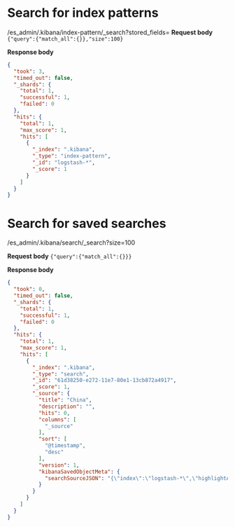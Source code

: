 # Search for index patterns
/es_admin/.kibana/index-pattern/_search?stored_fields=
**Request body**
`{"query":{"match_all":{}},"size":100}`

**Response body**
```json
{
  "took": 3,
  "timed_out": false,
  "_shards": {
    "total": 1,
    "successful": 1,
    "failed": 0
  },
  "hits": {
    "total": 1,
    "max_score": 1,
    "hits": [
      {
        "_index": ".kibana",
        "_type": "index-pattern",
        "_id": "logstash-*",
        "_score": 1
      }
    ]
  }
}
```

# Search for saved searches
/es_admin/.kibana/search/_search?size=100

**Request body**
`{"query":{"match_all":{}}}`

**Response body**
```json
{
  "took": 0,
  "timed_out": false,
  "_shards": {
    "total": 1,
    "successful": 1,
    "failed": 0
  },
  "hits": {
    "total": 1,
    "max_score": 1,
    "hits": [
      {
        "_index": ".kibana",
        "_type": "search",
        "_id": "61d38250-e272-11e7-80e1-13cb872a4917",
        "_score": 1,
        "_source": {
          "title": "China",
          "description": "",
          "hits": 0,
          "columns": [
            "_source"
          ],
          "sort": [
            "@timestamp",
            "desc"
          ],
          "version": 1,
          "kibanaSavedObjectMeta": {
            "searchSourceJSON": "{\"index\":\"logstash-*\",\"highlightAll\":true,\"version\":true,\"query\":{\"match_all\":{}},\"filter\":[{\"meta\":{\"index\":\"logstash-*\",\"negate\":false,\"disabled\":false,\"alias\":null,\"type\":\"phrase\",\"key\":\"geo.src\",\"value\":\"CN\"},\"query\":{\"match\":{\"geo.src\":{\"query\":\"CN\",\"type\":\"phrase\"}}},\"$state\":{\"store\":\"appState\"}}]}"
          }
        }
      }
    ]
  }
}
```
